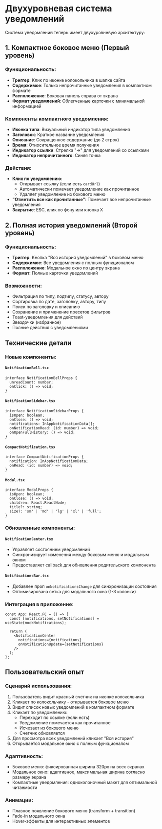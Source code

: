 # Двухуровневая система уведомлений

Система уведомлений теперь имеет двухуровневую архитектуру:

## 1. Компактное боковое меню (Первый уровень)

### Функциональность:
- **Триггер**: Клик по иконке колокольчика в шапке сайта
- **Содержимое**: Только непрочитанные уведомления в компактном формате
- **Расположение**: Боковая панель справа от экрана
- **Формат уведомлений**: Облегченные карточки с минимальной информацией

### Компоненты компактного уведомления:
- **Иконка типа**: Визуальный индикатор типа уведомления
- **Заголовок**: Краткое название уведомления
- **Описание**: Сокращенное содержание (до 2 строк)
- **Время**: Относительное время получения
- **Индикатор ссылки**: Стрелка "→" для уведомлений со ссылками
- **Индикатор непрочитанного**: Синяя точка

### Действия:
- **Клик по уведомлению**: 
  - Открывает ссылку (если есть `cardUrl`)
  - Автоматически помечает уведомление как прочитанное
  - Удаляет уведомление из бокового меню
- **"Отметить все как прочитанные"**: Помечает все непрочитанные уведомления
- **Закрытие**: ESC, клик по фону или кнопка X

## 2. Полная история уведомлений (Второй уровень)

### Функциональность:
- **Триггер**: Кнопка "Вся история уведомлений" в боковом меню
- **Содержимое**: Все уведомления с полным функционалом
- **Расположение**: Модальное окно по центру экрана
- **Формат**: Полные карточки уведомлений

### Возможности:
- Фильтрация по типу, подтипу, статусу, автору
- Сортировка по дате, заголовку, автору, типу
- Поиск по заголовку и описанию
- Сохранение и применение пресетов фильтров
- Toast-уведомления для действий
- Звездочки (избранное)
- Полные действия с уведомлениями

## Технические детали

### Новые компоненты:

#### `NotificationBell.tsx`
```tsx
interface NotificationBellProps {
  unreadCount: number;
  onClick: () => void;
}
```

#### `NotificationSidebar.tsx`
```tsx
interface NotificationSidebarProps {
  isOpen: boolean;
  onClose: () => void;
  notifications: InAppNotificationData[];
  onNotificationRead: (id: number) => void;
  onOpenFullHistory: () => void;
}
```

#### `CompactNotification.tsx`
```tsx
interface CompactNotificationProps {
  notification: InAppNotificationData;
  onRead: (id: number) => void;
}
```

#### `Modal.tsx`
```tsx
interface ModalProps {
  isOpen: boolean;
  onClose: () => void;
  children: React.ReactNode;
  title?: string;
  size?: 'sm' | 'md' | 'lg' | 'xl' | 'full';
}
```

### Обновленные компоненты:

#### `NotificationCenter.tsx`
- Управляет состоянием уведомлений
- Синхронизирует изменения между боковым меню и модальным окном
- Предоставляет callback для обновления родительского компонента

#### `NotificationsBar.tsx`
- Добавлен проп `onNotificationsChange` для синхронизации состояния
- Оптимизирована сетка для модального окна (1-3 колонки)

### Интеграция в приложение:

```tsx
const App: React.FC = () => {
  const [notifications, setNotifications] = useState(mockNotifications);

  return (
    <NotificationCenter 
      notifications={notifications} 
      onNotificationUpdate={setNotifications}
    />
  );
};
```

## Пользовательский опыт

### Сценарий использования:
1. Пользователь видит красный счетчик на иконке колокольчика
2. Кликает по колокольчику - открывается боковое меню
3. Видит список новых уведомлений в компактном формате
4. Кликает по уведомлению:
   - Переходит по ссылке (если есть)
   - Уведомление помечается как прочитанное
   - Исчезает из бокового меню
   - Счетчик обновляется
5. Для просмотра всех уведомлений кликает "Вся история"
6. Открывается модальное окно с полным функционалом

### Адаптивность:
- Боковое меню: фиксированная ширина 320px на всех экранах
- Модальное окно: адаптивное, максимальная ширина согласно размеру экрана
- Компактные уведомления: одноколоночный макет для оптимальной читаемости

### Анимации:
- Плавное появление бокового меню (transform + transition)
- Fade-in модального окна
- Hover-эффекты для интерактивных элементов